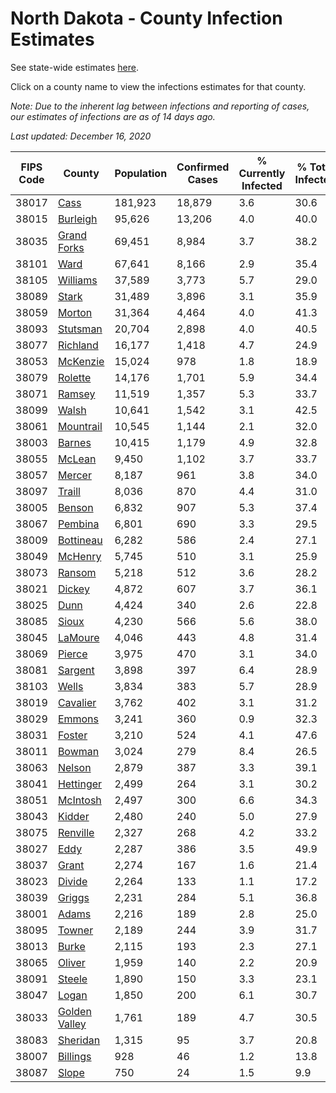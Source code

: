 # North Dakota - County Infection Estimates

See state-wide estimates [here](/infections/us-nd).

Click on a county name to view the infections estimates for that county.

*Note: Due to the inherent lag between infections and reporting of cases, our estimates of infections are as of 14 days ago.*

*Last updated: December 16, 2020*

|   FIPS Code |                         County |   Population |   Confirmed Cases |   % Currently Infected |   % Total Infected |
|-------------|--------------------------------|--------------|-------------------|------------------------|--------------------|
|       38017 |                   [Cass](cass) |      181,923 |            18,879 |                    3.6 |               30.6 |
|       38015 |           [Burleigh](burleigh) |       95,626 |            13,206 |                    4.0 |               40.0 |
|       38035 |     [Grand Forks](grand-forks) |       69,451 |             8,984 |                    3.7 |               38.2 |
|       38101 |                   [Ward](ward) |       67,641 |             8,166 |                    2.9 |               35.4 |
|       38105 |           [Williams](williams) |       37,589 |             3,773 |                    5.7 |               29.0 |
|       38089 |                 [Stark](stark) |       31,489 |             3,896 |                    3.1 |               35.9 |
|       38059 |               [Morton](morton) |       31,364 |             4,464 |                    4.0 |               41.3 |
|       38093 |           [Stutsman](stutsman) |       20,704 |             2,898 |                    4.0 |               40.5 |
|       38077 |           [Richland](richland) |       16,177 |             1,418 |                    4.7 |               24.9 |
|       38053 |           [McKenzie](mckenzie) |       15,024 |               978 |                    1.8 |               18.9 |
|       38079 |             [Rolette](rolette) |       14,176 |             1,701 |                    5.9 |               34.4 |
|       38071 |               [Ramsey](ramsey) |       11,519 |             1,357 |                    5.3 |               33.7 |
|       38099 |                 [Walsh](walsh) |       10,641 |             1,542 |                    3.1 |               42.5 |
|       38061 |         [Mountrail](mountrail) |       10,545 |             1,144 |                    2.1 |               32.0 |
|       38003 |               [Barnes](barnes) |       10,415 |             1,179 |                    4.9 |               32.8 |
|       38055 |               [McLean](mclean) |        9,450 |             1,102 |                    3.7 |               33.7 |
|       38057 |               [Mercer](mercer) |        8,187 |               961 |                    3.8 |               34.0 |
|       38097 |               [Traill](traill) |        8,036 |               870 |                    4.4 |               31.0 |
|       38005 |               [Benson](benson) |        6,832 |               907 |                    5.3 |               37.4 |
|       38067 |             [Pembina](pembina) |        6,801 |               690 |                    3.3 |               29.5 |
|       38009 |         [Bottineau](bottineau) |        6,282 |               586 |                    2.4 |               27.1 |
|       38049 |             [McHenry](mchenry) |        5,745 |               510 |                    3.1 |               25.9 |
|       38073 |               [Ransom](ransom) |        5,218 |               512 |                    3.6 |               28.2 |
|       38021 |               [Dickey](dickey) |        4,872 |               607 |                    3.7 |               36.1 |
|       38025 |                   [Dunn](dunn) |        4,424 |               340 |                    2.6 |               22.8 |
|       38085 |                 [Sioux](sioux) |        4,230 |               566 |                    5.6 |               38.0 |
|       38045 |             [LaMoure](lamoure) |        4,046 |               443 |                    4.8 |               31.4 |
|       38069 |               [Pierce](pierce) |        3,975 |               470 |                    3.1 |               34.0 |
|       38081 |             [Sargent](sargent) |        3,898 |               397 |                    6.4 |               28.9 |
|       38103 |                 [Wells](wells) |        3,834 |               383 |                    5.7 |               28.9 |
|       38019 |           [Cavalier](cavalier) |        3,762 |               402 |                    3.1 |               31.2 |
|       38029 |               [Emmons](emmons) |        3,241 |               360 |                    0.9 |               32.3 |
|       38031 |               [Foster](foster) |        3,210 |               524 |                    4.1 |               47.6 |
|       38011 |               [Bowman](bowman) |        3,024 |               279 |                    8.4 |               26.5 |
|       38063 |               [Nelson](nelson) |        2,879 |               387 |                    3.3 |               39.1 |
|       38041 |         [Hettinger](hettinger) |        2,499 |               264 |                    3.1 |               30.2 |
|       38051 |           [McIntosh](mcintosh) |        2,497 |               300 |                    6.6 |               34.3 |
|       38043 |               [Kidder](kidder) |        2,480 |               240 |                    5.0 |               27.9 |
|       38075 |           [Renville](renville) |        2,327 |               268 |                    4.2 |               33.2 |
|       38027 |                   [Eddy](eddy) |        2,287 |               386 |                    3.5 |               49.9 |
|       38037 |                 [Grant](grant) |        2,274 |               167 |                    1.6 |               21.4 |
|       38023 |               [Divide](divide) |        2,264 |               133 |                    1.1 |               17.2 |
|       38039 |               [Griggs](griggs) |        2,231 |               284 |                    5.1 |               36.8 |
|       38001 |                 [Adams](adams) |        2,216 |               189 |                    2.8 |               25.0 |
|       38095 |               [Towner](towner) |        2,189 |               244 |                    3.9 |               31.7 |
|       38013 |                 [Burke](burke) |        2,115 |               193 |                    2.3 |               27.1 |
|       38065 |               [Oliver](oliver) |        1,959 |               140 |                    2.2 |               20.9 |
|       38091 |               [Steele](steele) |        1,890 |               150 |                    3.3 |               23.1 |
|       38047 |                 [Logan](logan) |        1,850 |               200 |                    6.1 |               30.7 |
|       38033 | [Golden Valley](golden-valley) |        1,761 |               189 |                    4.7 |               30.5 |
|       38083 |           [Sheridan](sheridan) |        1,315 |                95 |                    3.7 |               20.8 |
|       38007 |           [Billings](billings) |          928 |                46 |                    1.2 |               13.8 |
|       38087 |                 [Slope](slope) |          750 |                24 |                    1.5 |                9.9 |
